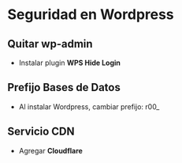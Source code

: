 # Seguridad en Wordpress

## Quitar wp-admin

* Instalar plugin __WPS Hide Login__

## Prefijo Bases de Datos

* Al instalar Wordpress, cambiar prefijo: r00_

## Servicio CDN

* Agregar __Cloudflare__
